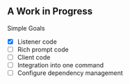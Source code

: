 ## A Work in Progress

Simple Goals
- [x] Listener code
- [ ] Rich prompt code
- [ ] Client code
- [ ] Integration into one command
- [ ] Configure dependency management
